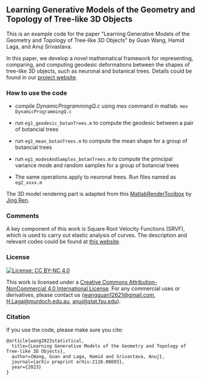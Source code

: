 ## Learning Generative Models of the Geometry and Topology of Tree-like 3D Objects
This is an example code for the paper "Learning Generative Models of the Geometry and Topology of Tree-like 3D Objects" by Guan Wang, Hamid Laga, and Anuj Srivastava.

In this paper, we develop a novel mathematical framework for representing, comparing, and computing geodesic deformations between the shapes of tree-like 3D objects, such as neuronal and botanical trees. Details could be found in our [project website](https://fanta007.github.io/complexTrees_website/).


### How to use the code

- compile *DynamicProgrammingQ.c* using *mex* command in matlab: ```mex DynamicProgrammingQ.c```

- run ```eg1_geodesic_botanTrees.m``` to compute the geodesic between a pair of botancial trees
- run ```eg1_mean_botanTrees.m``` to compute the mean shape for a group of botancial trees
- run ```eg1_modesAndSamples_botanTrees.m``` to compute the principal variance mode and random samples for a group of botancial trees

- The same operations apply to neuronal trees. Run files named as ```eg2_xxxx.m```

The 3D model rendering part is adapted from this [MatlabRenderToolbox](https://github.com/llorz/MatlabRenderToolbox) by [Jing Ren](https://github.com/llorz?tab=repositories).

### Comments
A key component of this work is Square Root Velocity Functions (SRVF), which is used to carry out elastic analysis of curves. The description and relevant codes could be found at [this website](https://www.asc.ohio-state.edu/kurtek.1/cbms.html).

### License

[![License: CC BY-NC 4.0](https://img.shields.io/badge/License-CC%20BY--NC%204.0-lightgrey.svg)](https://creativecommons.org/licenses/by-nc/4.0/)

This work is licensed under a [Creative Commons Attribution-NonCommercial 4.0 International License](http://creativecommons.org/licenses/by-nc/4.0/). For any commercial uses or derivatives, please contact us (wangguan12621@gmail.com, H.Laga@murdoch.edu.au, anuj@stat.fsu.edu).

### Citation

If you use the code, please make sure you cite:

```
@article{wang2023statistical,
  title={Learning Generative Models of the Geometry and Topology of Tree-like 3D Objects},
  author={Wang, Guan and Laga, Hamid and Srivastava, Anuj},
  journal={arXiv preprint arXiv:2110.08693},
  year={2023}
}
```
